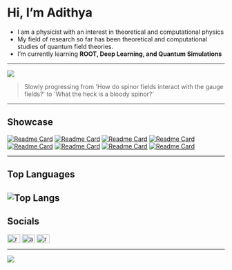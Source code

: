 <!---
adithyarao3103/adithyarao3103 is a ✨ special ✨ repository because its `README.md` (this file) appears on your GitHub profile.
You can click the Preview link to take a look at your changes.
--->
# Hi, I’m Adithya
- I am a physicist with an interest in theoretical and computational physics
- My field of research so far has been theoretical and computational studies of quantum field theories.
- I’m currently learning **ROOT, Deep Learning, and Quantum Simulations**

---

![](https://imgs.xkcd.com/comics/actual_progress.png)

> Slowly progressing from 'How do spinor fields interact with the gauge fields?' to 'What the heck is a bloody spinor?'

---
## Showcase

[![Readme Card](https://github-readme-stats.vercel.app/api/pin/?username=adithyarao3103&repo=BFSS-CPPCODE&theme=transparent&border_color=30363d&title_color=4493f8&icon_color=8d96a0&text_color=8d96a0)](https://github.com/adithyarao3103/BFSS-CPPCODE)
[![Readme Card](https://github-readme-stats.vercel.app/api/pin/?username=adithyarao3103&repo=Lattice-Simulation-SU-2&theme=transparent&border_color=30363d&title_color=4493f8&icon_color=8d96a0&text_color=8d96a0)](https://github.com/adithyarao3103/Lattice-Simulation-SU-2)
[![Readme Card](https://github-readme-stats.vercel.app/api/pin/?username=adithyarao3103&repo=PINN&theme=transparent&border_color=30363d&title_color=4493f8&icon_color=8d96a0&text_color=8d96a0)](https://github.com/adithyarao3103/PINN)
[![Readme Card](https://github-readme-stats.vercel.app/api/pin/?username=adithyarao3103&repo=NevisLab-ROOT&theme=transparent&border_color=30363d&title_color=4493f8&icon_color=8d96a0&text_color=8d96a0)](https://github.com/adithyarao3103/NevisLab-ROOT)
[![Readme Card](https://github-readme-stats.vercel.app/api/pin/?username=adithyarao3103&repo=Spanning-Trees-on-Lattice&theme=transparent&border_color=30363d&title_color=4493f8&icon_color=8d96a0&text_color=8d96a0)](https://github.com/adithyarao3103/Spanning-Trees-on-Lattice)
[![Readme Card](https://github-readme-stats.vercel.app/api/pin/?username=adithyarao3103&repo=Computational-Practical&theme=transparent&border_color=30363d&title_color=4493f8&icon_color=8d96a0&text_color=8d96a0)](https://github.com/adithyarao3103/Computational-Practical)
[![Readme Card](https://github-readme-stats.vercel.app/api/pin/?username=adithyarao3103&repo=adithyarao3103.github.io&theme=transparent&border_color=30363d&title_color=4493f8&icon_color=8d96a0&text_color=8d96a0)](https://github.com/adithyarao3103/adithyarao3103.github.io)
[![Readme Card](https://github-readme-stats.vercel.app/api/pin/?username=PhysicsClubSVNIT&repo=PhysicsClubSVNIT.github.io&show_owner=True&theme=transparent&border_color=30363d&title_color=4493f8&icon_color=8d96a0&text_color=8d96a0)](https://github.com/PhysicsClubSVNIT/PhysicsClubSVNIT.github.io)

---

## Top Languages

![Top Langs](https://github-readme-stats.vercel.app/api/top-langs/?username=adithyarao3103&size_weight=0.25&count_weight=0.75&langs_count=10&layout=donut-vertical&theme=transparent&border_color=30363d&title_color=4493f8&icon_color=8d96a0&text_color=8d96a0)
---

## Socials
<p align="left">
<a href="https://twitter.com/raoadithya31" target="blank"><img align="center" src="https://raw.githubusercontent.com/rahuldkjain/github-profile-readme-generator/master/src/images/icons/Social/twitter.svg" alt="raoadithya31" height="20" width="30" /></a>
<a href="https://linkedin.com/in/adithya-a-rao-3103" target="blank"><img align="center" src="https://raw.githubusercontent.com/rahuldkjain/github-profile-readme-generator/master/src/images/icons/Social/linked-in-alt.svg" alt="adithya-a-rao-3103" height="20" width="30" /></a>
<a href="https://instagram.com/rao__adithya" target="blank"><img align="center" src="https://raw.githubusercontent.com/rahuldkjain/github-profile-readme-generator/master/src/images/icons/Social/instagram.svg" alt="rao__adithya" height="20" width="30" /></a>
</p> 

<!-- ## Tech Stack:
<p align="left"> 
<a href="https://www.cprogramming.com/" target="_blank" rel="noreferrer"> <img src="https://raw.githubusercontent.com/devicons/devicon/master/icons/c/c-original.svg" alt="c" width="30" height="30"/> </a> 
<a href="https://www.w3schools.com/cpp/" target="_blank" rel="noreferrer"> <img src="https://raw.githubusercontent.com/devicons/devicon/master/icons/cplusplus/cplusplus-original.svg" alt="cplusplus" width="30" height="30"/> </a> 
<a href="https://www.w3schools.com/css/" target="_blank" rel="noreferrer"> <img src="https://raw.githubusercontent.com/devicons/devicon/master/icons/css3/css3-original-wordmark.svg" alt="css3" width="30" height="30"/> </a> 
<a href="https://www.w3.org/html/" target="_blank" rel="noreferrer"> <img src="https://raw.githubusercontent.com/devicons/devicon/master/icons/html5/html5-original-wordmark.svg" alt="html5" width="30" height="30"/> </a> 
<a href="https://developer.mozilla.org/en-US/docs/Web/JavaScript" target="_blank" rel="noreferrer"> <img src="https://raw.githubusercontent.com/devicons/devicon/master/icons/javascript/javascript-original.svg" alt="javascript" width="30" height="30"/> </a> 
<a href="https://www.mathworks.com/" target="_blank" rel="noreferrer"> <img src="https://upload.wikimedia.org/wikipedia/commons/2/21/Matlab_Logo.png" alt="matlab" width="30" height="30"/> </a> 
<a href="https://www.python.org" target="_blank" rel="noreferrer"> <img src="https://raw.githubusercontent.com/devicons/devicon/master/icons/python/python-original.svg" alt="python" width="30" height="30"/> </a> 
<a href="https://pytorch.org/" target="_blank" rel="noreferrer"> <img src="https://www.vectorlogo.zone/logos/pytorch/pytorch-icon.svg" alt="pytorch" width="30" height="30"/> </a> 
</p> -->

---
<!-- [![](https://visitcount.itsvg.in/api?id=adithyarao3103&icon=4&color=9)](https://visitcount.itsvg.in) -->
<!-- [![](https://visitcount.itsvg.in/api?id=adithyarao3103&icon=4&color=2)](https://visitcount.itsvg.in) -->
[![](https://visitcount.itsvg.in/api?id=adithyarao3103&icon=4&color=12)](https://visitcount.itsvg.in)

<!-- Proudly created with GPRM ( https://gprm.itsvg.in ) -->

